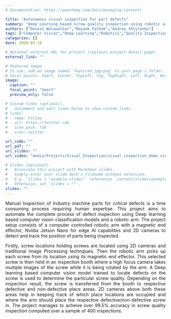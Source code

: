 ```yaml
---
# Documentation: https://wowchemy.com/docs/managing-content/

title: "Autonomous visual inspection for part defects"
summary: "Deep Learning based screw quality inspection using robotic arm"
authors: ["Devesh Walawalkar","Mayank Pathak","Andrey Shtylenko"]
tags: ["Computer Vision","Deep Learning","Robotics","Quality Inspection","Engineering"]
categories: []
date: 2020-03-10

# Optional external URL for project (replaces project detail page).
external_link: ""

# Featured image
# To use, add an image named `featured.jpg/png` to your page's folder.
# Focal points: Smart, Center, TopLeft, Top, TopRight, Left, Right, BottomLeft, Bottom, BottomRight.
image:
  caption: ""
  focal_point: "Smart"
  preview_only: false

# Custom links (optional).
#   Uncomment and edit lines below to show custom links.
# links:
# - name: Follow
#   url: https://twitter.com
#   icon_pack: fab
#   icon: twitter

url_code: ""
url_pdf: ""
url_slides: ""
url_video: "media/Projects/Visual_Inspection/visual_inspection_demo_video.mp4"

# Slides (optional).
#   Associate this project with Markdown slides.
#   Simply enter your slide deck's filename without extension.
#   E.g. `slides = "example-slides"` references `content/slides/example-slides.md`.
#   Otherwise, set `slides = ""`.
slides: ""
---
```


<div style="text-align: justify"> Manual Inspection of Industry machine parts for critical defects is a time consuming process requiring human expertise. This project aims to automate the complete process of defect inspection using Deep learning based computer vision classification models and a robotic arm. The project setup consists of a computer controlled robotic arm with a magnetic end effector, Nvidia Jetson Nano for edge AI capabilites and 2D cameras to detect and track the position of parts being inspected.  

Firstly, screw locations holding screws are located using 2D cameras and traditional Image Processing technqiues. Then the robotic arm picks up each screw from its location using its magnetic end effector. This selected screw is then held in an inspection booth where a high focus camera takes multiple images of the screw while it is being rotated by the arm. A Deep learning based computer vision model trained to locate defects on the screw is used to determine the particular screw quality. Depending on the inspection result, the screw is transferred from the booth to respective defective and non-defective place areas. 2D cameras above both these areas help in keeping track of which place locations are occupied and where the arm should place the respective defective/non-defective screw in. The project manages to acheive over 99.5% accuracy in screw quality inspection computed over a sample of 400 inspections. </div>  